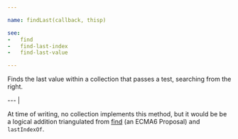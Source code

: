 ```yaml
---

name: findLast(callback, thisp)

see:
-   find
-   find-last-index
-   find-last-value

---
```


Finds the last value within a collection that passes a test, searching from the
right.

--- |

At time of writing, no collection implements this method, but it would be be a
logical addition triangulated from [find][] (an ECMA6 Proposal) and
`lastIndexOf`.

[find]: https://developer.mozilla.org/en-US/docs/Web/JavaScript/Reference/Global_Objects/Array/find

